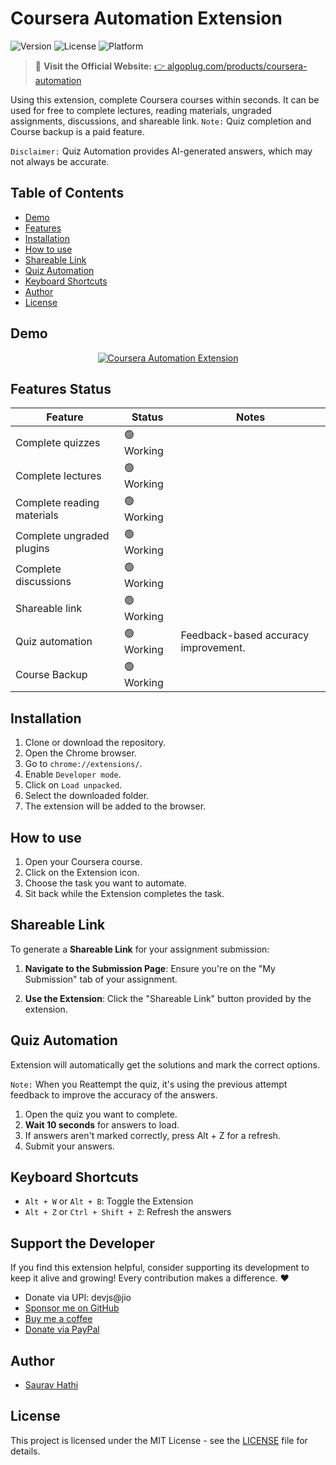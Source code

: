 # Coursera Automation Extension

![Version](https://img.shields.io/badge/version-3.5.11-blue)
![License](https://img.shields.io/badge/license-MIT-green)
![Platform](https://img.shields.io/badge/platform-Chrome-blue)

> 🚀 **Visit the Official Website:** [👉 algoplug.com/products/coursera-automation](https://algoplug.com/products/coursera-automation)

Using this extension, complete Coursera courses within seconds. It can be used for free to complete lectures, reading materials, ungraded assignments, discussions, and shareable link. `Note:` Quiz completion and Course backup is a paid feature.

`Disclaimer:` Quiz Automation provides AI-generated answers, which may not always be accurate.

## Table of Contents

- [Demo](#demo)
- [Features](#features-status)
- [Installation](#installation)
- [How to use](#how-to-use)
- [Shareable Link](#shareable-link)
- [Quiz Automation](#quiz-automation)
- [Keyboard Shortcuts](#keyboard-shortcuts)
- [Author](#author)
- [License](#license)

## Demo

<div align="center">
  <a href="https://youtu.be/jKkWUVLRLnE"><img src="https://i.ytimg.com/vi/jKkWUVLRLnE/hqdefault.jpg" alt="Coursera Automation Extension"></a>
</div>

## Features Status

| Feature                    | Status     | Notes                                |
| -------------------------- | ---------- | ------------------------------------ |
| Complete quizzes           | 🟢 Working |                                      |
| Complete lectures          | 🟢 Working |                                      |
| Complete reading materials | 🟢 Working |                                      |
| Complete ungraded plugins  | 🟢 Working |                                      |
| Complete discussions       | 🟢 Working |                                      |
| Shareable link             | 🟢 Working |                                      |
| Quiz automation            | 🟢 Working | Feedback-based accuracy improvement. |
| Course Backup              | 🟢 Working |                                      |

## Installation

1. Clone or download the repository.
2. Open the Chrome browser.
3. Go to `chrome://extensions/`.
4. Enable `Developer mode`.
5. Click on `Load unpacked`.
6. Select the downloaded folder.
7. The extension will be added to the browser.

## How to use

1. Open your Coursera course.
2. Click on the Extension icon.
3. Choose the task you want to automate.
4. Sit back while the Extension completes the task.

## Shareable Link

To generate a **Shareable Link** for your assignment submission:

1. **Navigate to the Submission Page**: Ensure you're on the "My Submission" tab of your assignment.

2. **Use the Extension**: Click the "Shareable Link" button provided by the extension.

## Quiz Automation

Extension will automatically get the solutions and mark the correct options.

`Note:` When you Reattempt the quiz, it's using the previous attempt feedback to improve the accuracy of the answers.

1. Open the quiz you want to complete.
2. **Wait 10 seconds** for answers to load.
3. If answers aren't marked correctly, press Alt + Z for a refresh.
4. Submit your answers.

## Keyboard Shortcuts

- `Alt + W` or `Alt + B`: Toggle the Extension
- `Alt + Z` or `Ctrl + Shift + Z`: Refresh the answers

## Support the Developer

If you find this extension helpful, consider supporting its development to keep it alive and growing! Every contribution makes a difference. ❤️

- Donate via UPI: devjs@jio
- [Sponsor me on GitHub](https://github.com/sponsors/sauravhathi)
- [Buy me a coffee](https://www.buymeacoffee.com/sauravhathi)
- [Donate via PayPal](https://paypal.me/sauravkumar680)

## Author

- [Saurav Hathi](https://github.com/sauravhathi)

## License

This project is licensed under the MIT License - see the [LICENSE](https://github.com/sauravhathi/coursera-automation-extension/blob/master/LICENSE) file for details.
